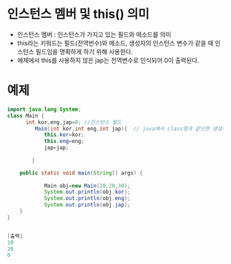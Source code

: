 # 인스턴스 멤버 및 this() 의미

- 인스턴스 멤버 : 인스턴스가 가지고 있는 필드와 메소드를 의미
- this라는 키워드는 필드(전역번수)와 메소드, 생성자의 인스턴스 변수가 같을 때 인스턴스 필드임을 명확하게 하기 위해 사용한다.
- 예제에서 this를 사용하지 않은 jap는 전역변수로 인식되어 0이 출력된다.



# 예제	

```java
import java.lang.System;
class Main {
	  int kor,eng,jap=0; //인스턴스 필드
		 Main(int kor,int eng,int jap){  // java에서 class명과 같으면 생성자로 인식한다.
			this.kor=kor;
			this.eng=eng;
            jap=jap;
			
		}

    public static void main(String[] args) {
     
			Main obj=new Main(10,20,30);
			System.out.println(obj.kor);
			System.out.println(obj.eng);
        	System.out.println(obj.jap);
    }
}


[출력] 
10
20
0

```

